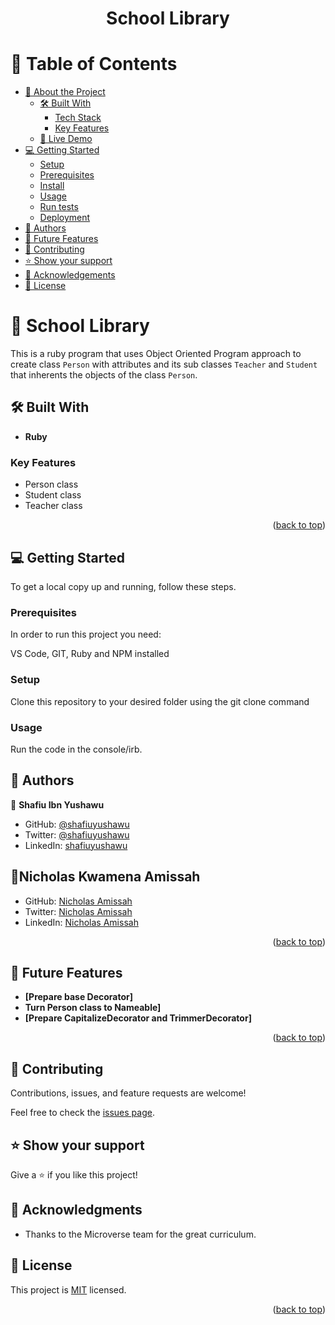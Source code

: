 <a name="readme-top"></a>


<div align="center">

  <h1><b>School Library</b></h1>

</div>

# 📗 Table of Contents

- [📖 About the Project](#about-project)
  - [🛠 Built With](#built-with)
    - [Tech Stack](#tech-stack)
    - [Key Features](#key-features)
  - [🚀 Live Demo](#live-demo)
- [💻 Getting Started](#getting-started)
  - [Setup](#setup)
  - [Prerequisites](#prerequisites)
  - [Install](#install)
  - [Usage](#usage)
  - [Run tests](#run-tests)
  - [Deployment](#triangular_flag_on_post-deployment)
- [👥 Authors](#authors)
- [🔭 Future Features](#future-features)
- [🤝 Contributing](#contributing)
- [⭐️ Show your support](#support)
- [🙏 Acknowledgements](#acknowledgements)
- [📝 License](#license)


# 📖 School Library<a name="about-project"></a>

This is a ruby program that uses Object Oriented Program approach to create class `Person` with attributes and its sub classes `Teacher` and `Student` that inherents the objects of the class `Person`.

## 🛠 Built With <a name="built-with"></a>

- **Ruby**

### Key Features <a name="key-features"></a>
- Person class
- Student class
- Teacher class

<p align="right">(<a href="#readme-top">back to top</a>)</p>

## 💻 Getting Started <a name="getting-started"></a>

To get a local copy up and running, follow these steps.

### Prerequisites

In order to run this project you need:

VS Code, GIT, Ruby and NPM installed

### Setup

Clone this repository to your desired folder using the git clone command

### Usage

Run the code in the console/irb.

## 👥 Authors <a name="authors"></a>

👤 **Shafiu Ibn Yushawu**

- GitHub: [@shafiuyushawu](https://github.com/shafiuyushawu)
- Twitter: [@shafiuyushawu](https://twitter.com/shafiuyushawu)
- LinkedIn: [shafiuyushawu](https://linkedin.com/in/shafiuyushawu)

## 👤Nicholas Kwamena Amissah <a name="authors"></a>

- GitHub: [Nicholas Amissah](https://github.com/atok624)
- Twitter: [Nicholas Amissah](https://twitter.com/MysticalAmissah)
- LinkedIn: [Nicholas Amissah](https://www.linkedin.com/in/nicholas-amissah-153b09154)

<p align="right">(<a href="#readme-top">back to top</a>)</p>

## 🔭 Future Features <a name="future-features"></a>

-  **[Prepare base Decorator]**
-  **Turn Person class to Nameable]**
-  **[Prepare CapitalizeDecorator and TrimmerDecorator]**


<p align="right">(<a href="#readme-top">back to top</a>)</p>

## 🤝 Contributing <a name="contributing"></a>

Contributions, issues, and feature requests are welcome!

Feel free to check the [issues page](https://github.com/shafiuyushawu/school-liabrary/issues).

## ⭐️ Show your support <a name="support"></a>

Give a ⭐ if you like this project!

## 🙏 Acknowledgments <a name="acknowledgements"></a>

* Thanks to the Microverse team for the great curriculum.

## 📝 License <a name="license"></a>

This project is [MIT](./License) licensed.

<p align="right">(<a href="#readme-top">back to top</a>)</p>
